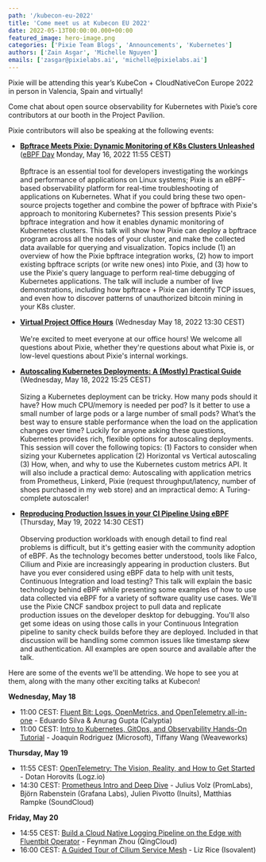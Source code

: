 ```yaml
---
path: '/kubecon-eu-2022'
title: 'Come meet us at Kubecon EU 2022'
date: 2022-05-13T00:00:00.000+00:00
featured_image: hero-image.png
categories: ['Pixie Team Blogs', 'Announcements', 'Kubernetes']
authors: ['Zain Asgar', 'Michelle Nguyen']
emails: ['zasgar@pixielabs.ai', 'michelle@pixielabs.ai']
---
```


Pixie will be attending this year’s KubeCon + CloudNativeCon Europe 2022 in person in Valencia, Spain and virtually!

Come chat about open source observability for Kubernetes with Pixie’s core contributors at our booth in the Project Pavilion.

Pixie contributors will also be speaking at the following events:

- [**Bpftrace Meets Pixie: Dynamic Monitoring of K8s Clusters Unleashed**](https://sched.co/zrPc) ([eBPF Day](https://cloudnativeebpfdayeu22.sched.com/?iframe=no) Monday, May 16, 2022 11:55 CEST)<br/><br/>
Bpftrace is an essential tool for developers investigating the workings and performance of applications on Linux systems; Pixie is an eBPF-based observability platform for real-time troubleshooting of applications on Kubernetes. What if you could bring these two open-source projects together and combine the power of bpftrace with Pixie's approach to monitoring Kubernetes? This session presents Pixie's bpftrace integration and how it enables dynamic monitoring of Kubernetes clusters. This talk will show how Pixie can deploy a bpftrace program across all the nodes of your cluster, and make the collected data available for querying and visualization. Topics include (1) an overview of how the Pixie bpftrace integration works, (2) how to import existing bpftrace scripts (or write new ones) into Pixie, and (3) how to use the Pixie's query language to perform real-time debugging of Kubernetes applications. The talk will include a number of live demonstrations, including how bpftrace + Pixie can identify TCP issues, and even how to discover patterns of unauthorized bitcoin mining in your K8s cluster.

- [**Virtual Project Office Hours**](https://sched.co/zdqe) (Wednesday May 18, 2022 13:30 CEST)<br/><br/>
We're excited to meet everyone at our office hours! We welcome all questions about Pixie, whether they're questions about what Pixie is, or low-level questions about Pixie's internal workings.

- [**Autoscaling Kubernetes Deployments: A (Mostly) Practical Guide**](https://sched.co/ytmH) (Wednesday, May 18, 2022 15:25 CEST)<br/><br/>
Sizing a Kubernetes deployment can be tricky. How many pods should it have? How much CPU/memory is needed per pod? Is it better to use a small number of large pods or a large number of small pods? What’s the best way to ensure stable performance when the load on the application changes over time? Luckily for anyone asking these questions, Kubernetes provides rich, flexible options for autoscaling deployments. This session will cover the following topics: (1) Factors to consider when sizing your Kubernetes application (2) Horizontal vs Vertical autoscaling (3) How, when, and why to use the Kubernetes custom metrics API. It will also include a practical demo: Autoscaling with application metrics from Prometheus, Linkerd, Pixie (request throughput/latency, number of shoes purchased in my web store) and an impractical demo: A Turing-complete autoscaler!

- [**Reproducing Production Issues in your CI Pipeline Using eBPF**](https://sched.co/ytpE) (Thursday, May 19, 2022 14:30 CEST) <br/><br/>
Observing production workloads with enough detail to find real problems is difficult, but it's getting easier with the community adoption of eBPF. As the technology becomes better understood, tools like Falco, Cilium and Pixie are increasingly appearing in production clusters. But have you ever considered using eBPF data to help with unit tests, Continuous Integration and load testing? This talk will explain the basic technology behind eBPF while presenting some examples of how to use data collected via eBPF for a variety of software quality use cases. We'll use the Pixie CNCF sandbox project to pull data and replicate production issues on the developer desktop for debugging. You'll also get some ideas on using those calls in your Continuous Integration pipeline to sanity check builds before they are deployed. Included in that discussion will be handling some common issues like timestamp skew and authentication. All examples are open source and available after the talk.

Here are some of the events we'll be attending. We hope to see you at them, along with the many other exciting talks at Kubecon!

**Wednesday, May 18**

- 11:00 CEST: [Fluent Bit: Logs, OpenMetrics, and OpenTelemetry all-in-one](https://sched.co/ytl1) - Eduardo Silva & Anurag Gupta (Calyptia)
- 11:00 CEST: [Intro to Kubernetes, GitOps, and Observability Hands-On Tutorial](https://sched.co/ytkj) - Joaquin Rodriguez (Microsoft), Tiffany Wang (Weaveworks)

**Thursday, May 19**

- 11:55 CEST: [OpenTelemetry: The Vision, Reality, and How to Get Started](https://sched.co/ytob) - Dotan Horovits (Logz.io)
- 14:30 CEST: [Prometheus Intro and Deep Dive](https://sched.co/ytpW) - Julius Volz (PromLabs), Björn Rabenstein (Grafana Labs), Julien Pivotto (Inuits), Matthias Rampke (SoundCloud)

**Friday, May 20**

- 14:55 CEST: [Build a Cloud Native Logging Pipeline on the Edge with Fluentbit Operator](https://sched.co/ytt3) - Feynman Zhou (QingCloud)
- 16:00 CEST: [A Guided Tour of Cilium Service Mesh](https://sched.co/yttj) - Liz Rice (Isovalent)
